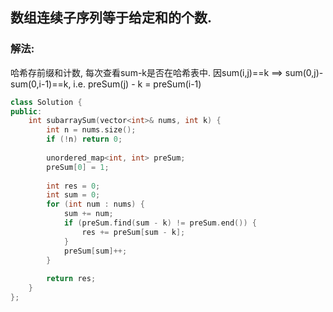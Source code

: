 ## 数组连续子序列等于给定和的个数.

### 解法:
哈希存前缀和计数, 每次查看sum-k是否在哈希表中. 因sum(i,j)==k ==> sum(0,j)-sum(0,i-1)==k, i.e. preSum(j) - k = preSum(i-1)

```c++
class Solution {
public:
    int subarraySum(vector<int>& nums, int k) {
        int n = nums.size();
        if (!n) return 0;
        
        unordered_map<int, int> preSum;
        preSum[0] = 1;
        
        int res = 0;
        int sum = 0;
        for (int num : nums) {
            sum += num;
            if (preSum.find(sum - k) != preSum.end()) {
                res += preSum[sum - k];
            }
            preSum[sum]++;
        }
        
        return res;
    }
};
```